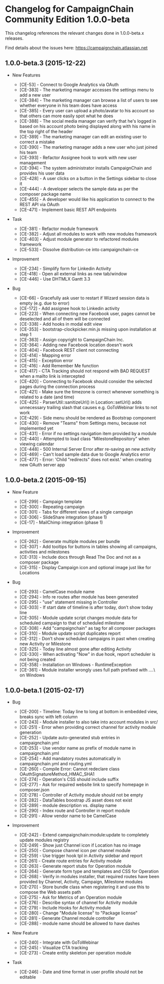 Changelog for CampaignChain Community Edition 1.0.0-beta
========================================================

This changelog references the relevant changes done in 1.0.0-beta.x releases.

Find details about the issues here: https://campaignchain.atlassian.net

1.0.0-beta.3 (2015-12-22)
-------------------------

* New Features

    * [CE-53] - Connect to Google Analytics via OAuth
    * [CE-383] - The marketing manager accesses the settings menu to add a new user
    * [CE-384] - The marketing manager can browse a list of users to see whether everyone in his team does have access
    * [CE-385] - Every user can upload a photo/avatar to his account so that others can more easily spot what he does
    * [CE-388] - The social media manager can verify that he's logged in based on his account photo being displayed along with his name in the top right of the header
    * [CE-389] - The marketing manager can edit an existing user to correct a mistake
    * [CE-390] - The marketing manager adds a new user who just joined his team
    * [CE-393] - Refactor Assignee hook to work with new user management
    * [CE-394] - The system administrator installs CampaignChain and provides his user data
    * [CE-428] - A user clicks on a button in the Settings sidebar to close it
    * [CE-444] - A developer selects the sample data as per the composer package name
    * [CE-455] - A developer would like his application to connect to the REST API via OAuth
    * [CE-471] - Implement basic REST API endpoints

* Task

    * [CE-381] - Refactor module framework
    * [CE-382] - Adjust all modules to work with new modules framework
    * [CE-403] - Adjust module generator to refactored modules framework
    * [CE-533] - Dissolve distribution-ce into campaignchain-ce

* Improvement

    * [CE-234] - Simplify form for Linkedin Activity
    * [CE-418] - Open all external links as new tab/window
    * [CE-446] - Use DHTMLX Gantt 3.3

* Bug

    * [CE-66] - Gracefully ask user to restart if Wizard session data is empty (e.g. due to error)
    * [CE-172] - Add assignee hook to Linkedin activity
    * [CE-223] - When connecting new Facebook user, pages cannot be deselected and all of them will be connected
    * [CE-338] - Add hooks in modal edit view
    * [CE-353] - bootstrap-clockpicker.min.js missing upon installation at step 1
    * [CE-363] - Assign copyright to CampaignChain Inc.
    * [CE-364] - Adding new Facebook location doesn't work
    * [CE-404] - Facebook REST client not connecting
    * [CE-414] - Mapping error
    * [CE-415] - Exception error
    * [CE-416] - Add Remember Me function
    * [CE-417] - CTA Tracking should not respond with BAD REQUEST when a mailto link is intercepted
    * [CE-420] - Connecting to Facebook should consider the selected pages during the connection process
    * [CE-421] - Make sure the timezone is correct whenever something is related to a date (and time)
    * [CE-425] - ParserUtil::sanitizeUrl() in Location::setUrl() adds unnecessary trailing slash that causes e.g. GoToWebinar links to not work
    * [CE-429] - Side menu should be rendered as Bootstrap component
    * [CE-430] - Remove "Teams" from Settings menu, because not implemented yet
    * [CE-431] - Error if no settings navigation item provided by a module
    * [CE-440] - Attempted to load class "MilestoneRepository" when viewing calendar
    * [CE-448] - 500 Internal Server Error after re-saving an new activity
    * [CE-469] - Can't load sample data due to Google Analytics error
    * [CE-477] - Error: 'Child "redirects" does not exist.' when creating new OAuth server app
    
1.0.0-beta.2 (2015-09-15)
-------------------------

* New Feature

    * [CE-299] - Campaign template
    * [CE-300] - Repeating campaign
    * [CE-301] - Tabs for different views of a single campaign
    * [CE-306] - SlideShare integration (phase 1)
    * [CE-17] - MailChimp integration (phase 1)

* Improvement

    * [CE-262] - Generate multiple modules per bundle
    * [CE-307] - Add tooltips for buttons in tables showing all campaigns, activities and milestones
    * [CE-313] - Include docs through Read The Doc and not as a composer package
    * [CE-315] - Display Campaign icon and optional image just like for Locations
 
* Bug

    * [CE-293] - CamelCase module name
    * [CE-294] - Info re routes after module has been generated
    * [CE-295] - "use" statement missing in Controller
    * [CE-303] - If start date of timeline is after today, don’t show today line
    * [CE-305] - Module update script changes module data for scheduled campaign to that of scheduled milestone
    * [CE-308] - Add "campaignchain" as tag for all composer packages
    * [CE-310] - Module update script duplicates report
    * [CE-312] - Don’t show scheduled campaigns in past when creating new Activity or Milestone
    * [CE-325] - Today line almost gone after editing Activity
    * [CE-330] - When activating "Now" in due hook, report scheduler is not being created
    * [CE-358] - Installation on Windows - RuntimeException
    * [CE-361] - Module installer wrongly uses full path prefixed with ..\..\ on Windows


1.0.0-beta.1 (2015-02-17)
-------------------------

* Bug

    * [CE-200] - Timeline: Today line to long at bottom in embedded view, breaks sync with left column
    * [CE-243] - Module installer to also take into account modules in src/
    * [CE-251] - Error when providing correct channel for activity module generation
    * [CE-252] - Update auto-generated stub entries in campaignchain.yml
    * [CE-253] - Use vendor name as prefix of module name in campaignchain.yml
    * [CE-254] - Add mandatory routes automatically in campaignchain.yml and routing.yml
    * [CE-260] - Compile Error: Cannot redeclare class OAuthSignatureMethod_HMAC_SHA1
    * [CE-274] - Operation's CSS should include suffix
    * [CE-277] - Ask for required website link to specify homepage in composer.json
    * [CE-278] - Controller of Activity module should not be empty
    * [CE-282] - DataTables boostrap JS asset does not exist
    * [CE-289] - module description vs. display name
    * [CE-290] - Index route and Controller in report module
    * [CE-291] - Allow vendor name to be CamelCase

* Improvement

    * [CE-242] - Extend campaignchain:module:update to completely update modules registry
    * [CE-249] - Show just Channel icon if Location has no image
    * [CE-250] - Compose channel icon per channel module
    * [CE-259] - Use trigger hook tpl in Activity sidebar and report
    * [CE-261] - Create route entries for Activity module
    * [CE-263] - Generate report stubs for Operation module
    * [CE-264] - Generate form type and templates and CSS for Operation
    * [CE-268] - Verify in modules installer, that required routes have been provided by Channel, Activity, Campaign, Milestone modules
    * [CE-270] - Store bundle class when registering it and use this to compose the Web assets path
    * [CE-275] - Ask for Metrics of an Operation module
    * [CE-276] - Describe syntax of channel for Activity module
    * [CE-279] - Include Hooks for Activity module
    * [CE-280] - Change "Module license" to "Package license"
    * [CE-281] - Generate Channel module controller
    * [CE-288] - module name should be allowed to have dashes

* New Feature

    * [CE-240] - Integrate with GoToWebinar
    * [CE-245] - Visualize CTA tracking
    * [CE-273] - Create entity skeleton per operation module

* Task

    * [CE-246] - Date and time format in user profile should not be editable